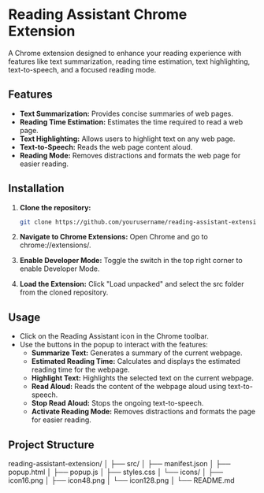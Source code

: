 # Reading Assistant Chrome Extension

A Chrome extension designed to enhance your reading experience with features like text summarization, reading time estimation, text highlighting, text-to-speech, and a focused reading mode.

## Features

- **Text Summarization:** Provides concise summaries of web pages.
- **Reading Time Estimation:** Estimates the time required to read a web page.
- **Text Highlighting:** Allows users to highlight text on any web page.
- **Text-to-Speech:** Reads the web page content aloud.
- **Reading Mode:** Removes distractions and formats the web page for easier reading.

## Installation

1. **Clone the repository:**
   ```bash
   git clone https://github.com/yourusername/reading-assistant-extension.git
   ```
2. **Navigate to Chrome Extensions:** Open Chrome and go to chrome://extensions/.

3. **Enable Developer Mode:** Toggle the switch in the top right corner to enable Developer Mode.

4. **Load the Extension:** Click "Load unpacked" and select the src folder from the cloned repository.


## Usage

- Click on the Reading Assistant icon in the Chrome toolbar.
- Use the buttons in the popup to interact with the features:
  - **Summarize Text:** Generates a summary of the current webpage.
  - **Estimated Reading Time:** Calculates and displays the estimated reading time for the webpage.
  - **Highlight Text:** Highlights the selected text on the current webpage.
  - **Read Aloud:** Reads the content of the webpage aloud using text-to-speech.
  - **Stop Read Aloud:** Stops the ongoing text-to-speech.
  - **Activate Reading Mode:** Removes distractions and formats the page for easier reading.

## Project Structure

reading-assistant-extension/ │ ├── src/ │ ├── manifest.json │ ├── popup.html │ ├── popup.js │ ├── styles.css │ └── icons/ │ ├── icon16.png │ ├── icon48.png │ └── icon128.png │ └── README.md

